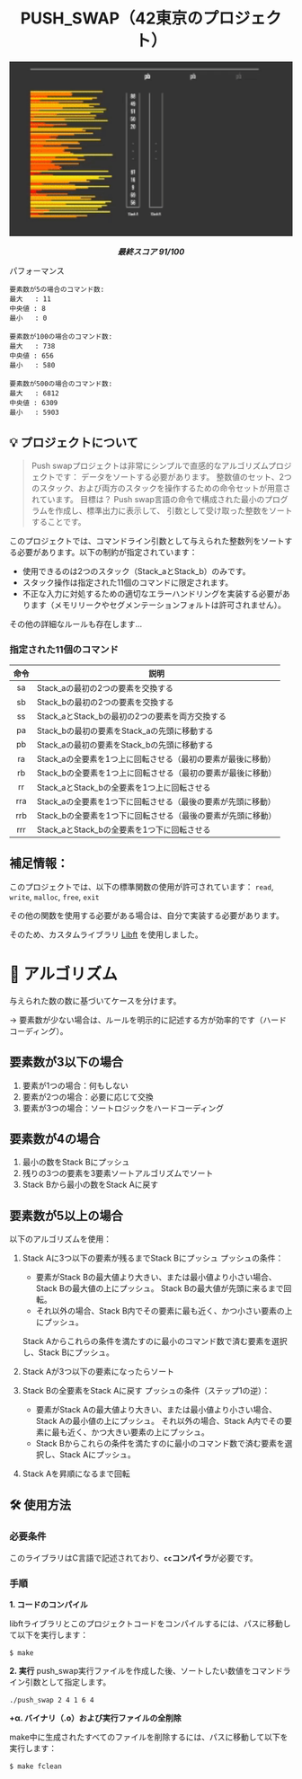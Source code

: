<h1 align="center">
	PUSH_SWAP（42東京のプロジェクト）
</h1>

<p align="center">
	<img src="./images/push_swap.gif" width="700">
</p>

<p align="center">
	<b><i>最終スコア 91/100</i></b><br>
</p>

パフォーマンス
```shell
要素数が5の場合のコマンド数:
最大   : 11
中央値 : 8
最小   : 0

要素数が100の場合のコマンド数:
最大   : 738
中央値 : 656
最小   : 580

要素数が500の場合のコマンド数:
最大   : 6812
中央値 : 6309
最小   : 5903
```

## 💡 プロジェクトについて

> Push swapプロジェクトは非常にシンプルで直感的なアルゴリズムプロジェクトです：
データをソートする必要があります。
整数値のセット、2つのスタック、および両方のスタックを操作するための命令セットが用意されています。
目標は？ Push swap言語の命令で構成された最小のプログラムを作成し、標準出力に表示して、
引数として受け取った整数をソートすることです。

このプロジェクトでは、コマンドライン引数として与えられた整数列をソートする必要があります。以下の制約が指定されています：

* 使用できるのは2つのスタック（Stack_aとStack_b）のみです。
* スタック操作は指定された11個のコマンドに限定されます。
* 不正な入力に対処するための適切なエラーハンドリングを実装する必要があります（メモリリークやセグメンテーションフォルトは許可されません）。

その他の詳細なルールも存在します...

### 指定された11個のコマンド

| 命令           | 説明                                   |
|:-------------:|---------------------------------------|
| sa            | Stack_aの最初の2つの要素を交換する      |
| sb            | Stack_bの最初の2つの要素を交換する      |
| ss            | Stack_aとStack_bの最初の2つの要素を両方交換する |
| pa            | Stack_bの最初の要素をStack_aの先頭に移動する |
| pb            | Stack_aの最初の要素をStack_bの先頭に移動する |
| ra            | Stack_aの全要素を1つ上に回転させる（最初の要素が最後に移動） |
| rb            | Stack_bの全要素を1つ上に回転させる（最初の要素が最後に移動） |
| rr            | Stack_aとStack_bの全要素を1つ上に回転させる |
| rra           | Stack_aの全要素を1つ下に回転させる（最後の要素が先頭に移動） |
| rrb           | Stack_bの全要素を1つ下に回転させる（最後の要素が先頭に移動） |
| rrr           | Stack_aとStack_bの全要素を1つ下に回転させる |

## 補足情報：

このプロジェクトでは、以下の標準関数の使用が許可されています：
`read`, `write`, `malloc`, `free`, `exit`

その他の関数を使用する必要がある場合は、自分で実装する必要があります。

そのため、カスタムライブラリ [Libft](https://github.com/jayjayjay-hub/libft) を使用しました。

# 🚀 アルゴリズム

与えられた数の数に基づいてケースを分けます。

→ 要素数が少ない場合は、ルールを明示的に記述する方が効率的です（ハードコーディング）。

## 要素数が3以下の場合

1. 要素が1つの場合：何もしない
2. 要素が2つの場合：必要に応じて交換
3. 要素が3つの場合：ソートロジックをハードコーディング

## 要素数が4の場合

1. 最小の数をStack Bにプッシュ
2. 残りの3つの要素を3要素ソートアルゴリズムでソート
3. Stack Bから最小の数をStack Aに戻す

## 要素数が5以上の場合

以下のアルゴリズムを使用：

1. Stack Aに3つ以下の要素が残るまでStack Bにプッシュ
   プッシュの条件：
   * 要素がStack Bの最大値より大きい、または最小値より小さい場合、Stack Bの最大値の上にプッシュ。
     Stack Bの最大値が先頭に来るまで回転。
   * それ以外の場合、Stack B内でその要素に最も近く、かつ小さい要素の上にプッシュ。

   Stack Aからこれらの条件を満たすのに最小のコマンド数で済む要素を選択し、Stack Bにプッシュ。

2. Stack Aが3つ以下の要素になったらソート

3. Stack Bの全要素をStack Aに戻す
   プッシュの条件（ステップ1の逆）：
   * 要素がStack Aの最大値より大きい、または最小値より小さい場合、Stack Aの最小値の上にプッシュ。
     それ以外の場合、Stack A内でその要素に最も近く、かつ大きい要素の上にプッシュ。
   * Stack Bからこれらの条件を満たすのに最小のコマンド数で済む要素を選択し、Stack Aにプッシュ。

4. Stack Aを昇順になるまで回転

## 🛠️ 使用方法

### 必要条件

このライブラリはC言語で記述されており、**`cc`コンパイラ**が必要です。

### 手順

**1. コードのコンパイル**

libftライブラリとこのプロジェクトコードをコンパイルするには、パスに移動して以下を実行します：

```shell
$ make
```

**2. 実行**
push_swap実行ファイルを作成した後、ソートしたい数値をコマンドライン引数として指定します。

```shell
./push_swap 2 4 1 6 4
```

**+α. バイナリ（.o）および実行ファイルの全削除**

make中に生成されたすべてのファイルを削除するには、パスに移動して以下を実行します：

```shell
$ make fclean
```


